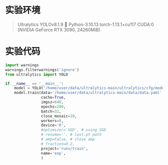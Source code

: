 # 实验环境

> Ultralytics YOLOv8.1.9 🚀 Python-3.10.13 torch-1.13.1+cu117 CUDA:0 (NVIDIA GeForce RTX 3090, 24260MiB)

# 实验代码

```python
import warnings
warnings.filterwarnings('ignore')
from ultralytics import YOLO

if __name__ == '__main__':
    model = YOLO('/home/user/data/ultralytics-main/ultralytics/cfg/models/v8/yolov8n-repvit-WIoU-dyhead.yaml')
    model.train(data='/home/user/data/ultralytics-main/data/data.yaml',
                cache=True,
                imgsz=640,
                epochs=200,
                batch=32,
                close_mosaic=10,
                workers=8,
                device='0',
                #optimizer='SGD', # using SGD
                # resume='', # last.pt path
                # amp=False, # close amp
                # fraction=0.2,
                project='runs/train',
                name='exp',
                )
```
